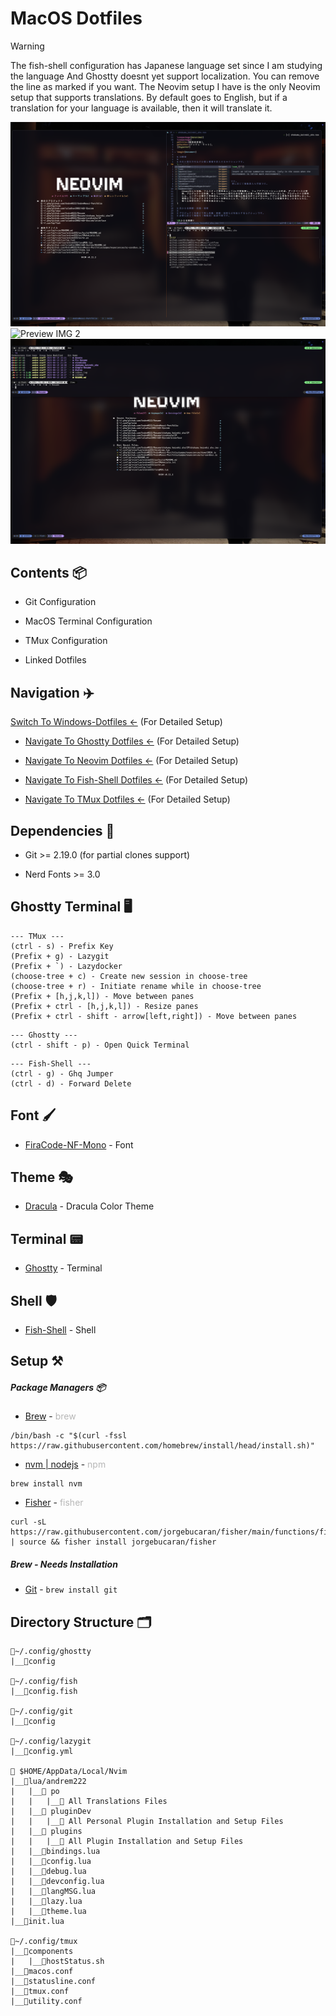 # MacOS Dotfiles

> [!WARNING]
> The fish-shell configuration has Japanese language set since I am studying the language
> And Ghostty doesnt yet support localization. You can remove the line as marked if you want.
> The Neovim setup I have is the only Neovim setup that supports translations. By default goes to
> English, but if a translation for your language is available, then it will translate it.

<p align='center'>

![Preview IMG 1](doc/Terminal-Preview_1.png)
![Preview IMG 2](doc/Terminal-Preview_2.png)
![Preview IMG 3](doc/Terminal-Preview_3.png)

</p>

## Contents 📦

- Git Configuration

- MacOS Terminal Configuration

- TMux Configuration

- Linked Dotfiles

## Navigation ✈️

[Switch To Windows-Dotfiles <-](https://github.com/AndreM222/Windows-Dotfiles) (For Detailed Setup)

- [Navigate To Ghostty Dotfiles <-](https://github.com/AndreM222/ghostty) (For Detailed Setup)

- [Navigate To Neovim Dotfiles <-](https://github.com/AndreM222/nvim) (For Detailed Setup)

- [Navigate To Fish-Shell Dotfiles <-](https://github.com/AndreM222/fish) (For Detailed Setup)

- [Navigate To TMux Dotfiles <-](https://github.com/AndreM222/tmux) (For Detailed Setup)

## Dependencies 📃

- Git >= 2.19.0 (for partial clones support)

- Nerd Fonts >= 3.0

## Ghostty Terminal 🖥️

```
--- TMux ---
(ctrl - s) - Prefix Key
(Prefix + g) - Lazygit
(Prefix + `) - Lazydocker
(choose-tree + c) - Create new session in choose-tree
(choose-tree + r) - Initiate rename while in choose-tree
(Prefix + [h,j,k,l]) - Move between panes
(Prefix + ctrl - [h,j,k,l]) - Resize panes
(Prefix + ctrl - shift - arrow[left,right]) - Move between panes
```

```
--- Ghostty ---
(ctrl - shift - p) - Open Quick Terminal
```

```
--- Fish-Shell ---
(ctrl - g) - Ghq Jumper
(ctrl - d) - Forward Delete
```

## Font 🖌️

- [FiraCode-NF-Mono](https://www.nerdfonts.com/font-downloads) - Font

## Theme 🎭

- [Dracula](https://draculatheme.com/windows-terminal) - Dracula Color Theme

## Terminal 📟

- [Ghostty](https://ghostty.org/) - Terminal

## Shell 🛡️

- [Fish-Shell](https://fishshell.com/) - Shell

## Setup ⚒️

##### Package Managers 📦

- [Brew](https://github.com/coreybutler/nvm-windows) - <span style="opacity:30%">brew</span>
```
/bin/bash -c "$(curl -fssl https://raw.githubusercontent.com/homebrew/install/head/install.sh)"
```

- [nvm | nodejs](https://github.com/nvm-sh/nvm) - <span style="opacity:30%">npm</span>
```
brew install nvm
```

- [Fisher](https://github.com/jorgebucaran/fisher) - <span style="opacity:30%">fisher</span>
```
curl -sL https://raw.githubusercontent.com/jorgebucaran/fisher/main/functions/fisher.fish | source && fisher install jorgebucaran/fisher
```

##### Brew - Needs Installation

- [Git](https://git-scm.com/download/win) - `brew install git`

## Directory Structure 🗂️

```
📂~/.config/ghostty
|__📄config

📂~/.config/fish
|__📄config.fish

📂~/.config/git
|__📄config

📂~/.config/lazygit
|__📄config.yml

📂 $HOME/AppData/Local/Nvim
|__📂lua/andrem222
|   |__📂 po
|   |   |__📑 All Translations Files
|   |__📂 pluginDev
|   |   |__📑 All Personal Plugin Installation and Setup Files
|   |__📂 plugins
|   |   |__📑 All Plugin Installation and Setup Files
|   |__📄bindings.lua
|   |__📄config.lua
|   |__📄debug.lua
|   |__📄devconfig.lua
|   |__📄langMSG.lua
|   |__📄lazy.lua
|   |__📄theme.lua
|__📄init.lua

📂~/.config/tmux
|__📂components
|   |__📄hostStatus.sh
|__📄macos.conf
|__📄statusline.conf
|__📄tmux.conf
|__📄utility.conf
```

